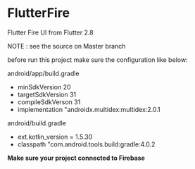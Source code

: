 # FlutterFire
Flutter Fire UI from Flutter 2.8
<p>NOTE : see the source on Master branch</p>
before run this project make sure the configuration like below:
<p>android/app/build.gradle</p>
<ul>
<li>minSdkVersion 20</li>
<li>targetSdkVersion 31</li>
<li>compileSdkVerson 31</li>
<li>implementation "androidx.multidex:multidex:2.0.1</li>
</ul>
<p>android/build.gradle</p>
<ul>
<li>ext.kotlin_version = 1.5.30</li>		
<li>classpath "com.android.tools.build:gradle:4.0.2</li>
</ul>

<p><b>Make sure your project connected to Firebase</b></p>
